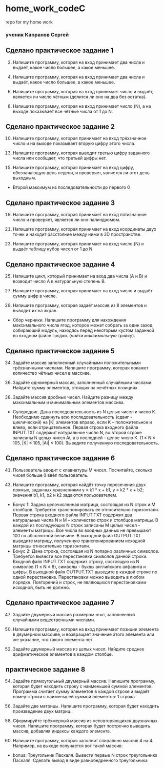 # home_work_codeC
repo for my home work

### ученик Капранов Сергей

## Сделано практическое задание 1
2) Напишите программу, которая на вход принимает два числа и выдаёт, какое число большее, а какое меньшее.
4. Напишите программу, которая на вход принимает два числа и выдаёт, какое число большее, а какое меньшее.
6) Напишите программу, которая на вход принимает число и выдаёт, является ли число чётным (делится ли оно на два без остатка).
8. Напишите программу, которая на вход принимает число (N), а на выходе показывает все чётные числа от 1 до N.

## Сделано практическое задание 2
10. Напишите программу, которая принимает на вход трёхзначное число и на выходе показывает вторую цифру этого числа.
13) Напишите программу, которая выводит третью цифру заданного числа или сообщает, что третьей цифры нет.
15. Напишите программу, которая принимает на вход цифру, обозначающую день недели, и проверяет, является ли этот день выходным.
* Второй максимум из последовательности до первого 0

## Сделано практическое задание 3
19. Напишите программу, которая принимает на вход пятизначное число и проверяет, является ли оно палиндромом.
21) Напишите программу, которая принимает на вход координаты двух точек и находит расстояние между ними в 3D пространстве.
23. Напишите программу, которая принимает на вход число (N) и выдаёт таблицу кубов чисел от 1 до N.

## Сделано практическое задание 4
25. Напишите цикл, который принимает на вход два числа (A и B) и возводит число A в натуральную степень B.
27) Напишите программу, которая принимает на вход число и выдаёт сумму цифр в числе.
29. Напишите программу, которая задаёт массив из 8 элементов и выводит их на экран.
* Сбор черники. Напишите программу для нахождения максимального числа ягод, которое может собрать за один заход собирающий модуль, находясь перед некоторым кустом заданной во входном файле грядки. (*найти максимальную тройку*).

## Сделано практическое задание 5
34. Задайте массив заполненный случайными положительными трёхзначными числами. Напишите программу, которая покажет количество чётных чисел в массиве.
36) Задайте одномерный массив, заполненный случайными числами. Найдите сумму элементов, стоящих на нечётных позициях.
38. Задайте массив дробных чисел. Найдите разницу между максимальным и минимальным элементов массива.
* Суперсдвиг. Дана последовательность из N целых чисел и число K. Необходимо сдвинуть всю последовательность (сдвиг - циклический) на |K| элементов вправо, если K – положительное и влево, если отрицательное. Первая строка входного файла INPUT.TXT содержит натуральное число N, во второй строке записаны N целых чисел Ai, а в последней – целое число K. (1 ≤ N ≤ 105, |K| ≤ 105, |Ai| ≤ 100). Выведите полученную последовательность.

## Сделано практическое задание 6
41. Пользователь вводит с клавиатуры M чисел. Посчитайте, сколько чисел больше 0 ввёл пользователь.
43) Напишите программу, которая найдёт точку пересечения двух прямых, заданных уравнениями y = k1 * x + b1, y = k2 * x + b2; значения b1, k1, b2 и k2 задаются пользователем.
* Бонус 1: Задана целочисленная матрица, состоящая из N строк и M столбцов. Требуется транспонировать ее относительно горизонтали. Первая строка входного файла INPUT.TXT содержит два натуральных числа N и M – количество строк и столбцов матрицы. В каждой из последующих N строк записаны M целых чисел – элементы матрицы. Все числа во входных данных не превышают 100 по абсолютной величине. В выходной файл OUTPUT.TXT выведите матрицу, полученную транспонированием исходной матрицы относительно горизонтали.
* Бонус 2: Дана строка, состоящая из N попарно различных символов. Требуется вывести все перестановки символов данной строки. Входной файл INPUT.TXT содержит строку, состоящую из N символов (1 ≤ N ≤ 8), символы - буквы английского алфавита и цифры. В выходной файл OUTPUT.TXT выведите в каждой строке по одной перестановке. Перестановки можно выводить в любом порядке. Повторений и строк, не являющихся перестановками исходной, быть не должно.

## Сделано практическое задание 7
47. Задайте двумерный массив размером m×n, заполненный случайными вещественными числами.
50) Напишите программу, которая на вход принимает позиции элемента в двумерном массиве, и возвращает значение этого элемента или же указание, что такого элемента нет.
52. Задайте двумерный массив из целых чисел. Найдите среднее арифметическое элементов в каждом столбце.

## практическое задание 8
54. Задайте прямоугольный двумерный массив. Напишите программу, которая будет находить строку с наименьшей суммой элементов. Программа считает сумму элементов в каждой строке и выдаёт номер строки с наименьшей суммой элементов: 1 строка
56) Задайте две матрицы. Напишите программу, которая будет находить произведение двух матриц.
58. Сформируйте трёхмерный массив из неповторяющихся двузначных чисел. Напишите программу, которая будет построчно выводить массив, добавляя индексы каждого элемента.
60) Напишите программу, которая заполнит спирально массив 4 на 4.
Например, на выходе получается вот такой массив:
* bonus: Треугольник Паскаля. Вывести первые N строк треугольника Паскаля. Сделать вывод в виде равнобедренного треугольника